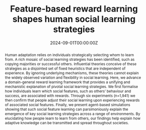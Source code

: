 ---
title: "Feature-based reward learning shapes human social learning strategies"
authors:
- admin
date: "2024-09-01T00:00:00Z"
doi: ""

# Schedule page publish date (NOT publication's date).
publishDate: "2017-01-01T00:00:00Z"

# Publication type.
# Accepts a single type but formatted as a YAML list (for Hugo requirements).
# Enter a publication type from the CSL standard.
publication_types: ["article"]

# Publication name and optional abbreviated publication name.
publication: ""
publication_short: ""

abstract: Human adaptation relies on individuals strategically selecting whom to learn from. A rich mosaic of social learning strategies has been identified, such as copying majorities or successful others. Influential theories conceive of these strategies as a disjointed set of fixed heuristics that are independent of experience. By ignoring underlying mechanisms, these theories cannot explain the widely observed variation and flexibility in social learning. Here, we advance a domain-general reward learning framework that provides a unifying and mechanistic explanation of pivotal social learning strategies. We first formalise how individuals learn which social features, such as others’ behaviour and success, are associated with rewards. Through six experiments (n=1,941) we then confirm that people adjust their social learning upon experiencing rewards of associated social features. Finally, we present agent-based simulations showing that such social feature learning can parsimoniously explain the emergence of key social learning strategies across a range of environments. By elucidating how people learn to learn from others, our findings help explain how adaptive knowledge can be transmitted and spread throughout societies.

# Summary. An optional shortened abstract.
summary: D. T. Schultner, L. Molleman, B. R. Lindström

tags:
- PsyArxiv

featured: true

links:
- name: Custom Link
  url: https://osf.io/preprints/psyarxiv/zm7ta
url_pdf: https://osf.io/preprints/psyarxiv/zm7ta
url_code: https://osf.io/preprints/psyarxiv/zm7ta
# url_dataset: '#'
# url_poster: '#'
# url_project: ''
# url_slides: ''
# url_source: '#'
# url_video: '#'

# Featured image
# To use, add an image named `featured.jpg/png` to your page's folder. 
image:
  caption: 'Image credit: [**Unsplash**](https://unsplash.com/photos/s9CC2SKySJM)'
  focal_point: ""
  preview_only: false

# Associated Projects (optional).
#   Associate this publication with one or more of your projects.
#   Simply enter your project's folder or file name without extension.
#   E.g. `internal-project` references `content/project/internal-project/index.md`.
#   Otherwise, set `projects: []`.
projects:
- internal-project

# Slides (optional).
#   Associate this publication with Markdown slides.
#   Simply enter your slide deck's filename without extension.
#   E.g. `slides: "example"` references `content/slides/example/index.md`.
#   Otherwise, set `slides: ""`.
slides: example
---